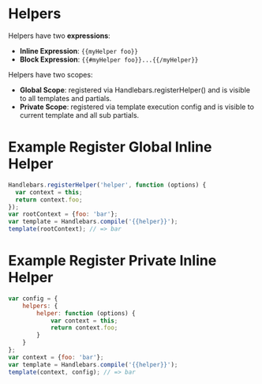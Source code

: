 # Helpers

Helpers have two **expressions**:
- **Inline Expression**: `{{myHelper foo}}`
- **Block Expression**: `{{#myHelper foo}}...{{/myHelper}}`

Helpers have two scopes:
- **Global Scope**: registered via Handlebars.registerHelper() and is visible to all templates and partials.
- **Private Scope**: registered via template execution config and is visible to current template and all sub partials.

# Example Register Global Inline Helper
```js
Handlebars.registerHelper('helper', function (options) {
  var context = this;
  return context.foo;
});
var rootContext = {foo: 'bar'};
var template = Handlebars.compile('{{helper}}');
template(rootContext); // => bar
```

# Example Register Private Inline Helper
```js
var config = {
	helpers: {
		helper: function (options) {
			var context = this;
			return context.foo;
		}
	}
};
var context = {foo: 'bar'};
var template = Handlebars.compile('{{helper}}');
template(context, config); // => bar
```
